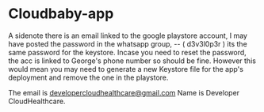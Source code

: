 # Cloudbaby-app

A sidenote there is an email linked to the google playstore account, I may have posted the password in the whatsapp group, 
-- ( d3v3l0p3r )
its the same password for the keystore.
Incase you need to reset the password, the acc is linked to George's phone number so should be fine.
However this would mean you may need to generate a new Keystore file for the app's deployment and remove the one in the playstore.

The email is developercloudhealthcare@gmail.com
Name is Developer CloudHealthcare.

